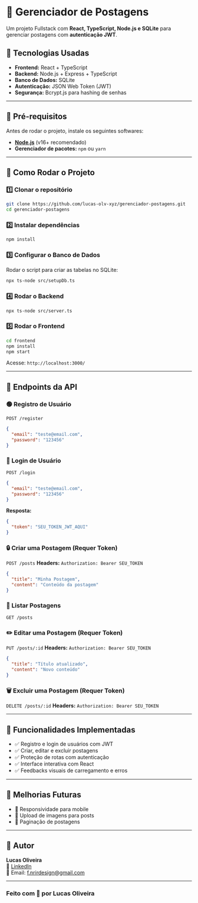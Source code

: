 # 📌 Gerenciador de Postagens

Um projeto Fullstack com **React, TypeScript, Node.js e SQLite** para gerenciar postagens com **autenticação JWT**.

## 🚀 Tecnologias Usadas

- **Frontend:** React + TypeScript
- **Backend:** Node.js + Express + TypeScript
- **Banco de Dados:** SQLite
- **Autenticação:** JSON Web Token (JWT)
- **Segurança:** Bcrypt.js para hashing de senhas

---

## 📌 Pré-requisitos

Antes de rodar o projeto, instale os seguintes softwares:

- **[Node.js](https://nodejs.org/)** (v16+ recomendado)
- **Gerenciador de pacotes:** `npm` ou `yarn`

---

## 📌 Como Rodar o Projeto

### **1️⃣ Clonar o repositório**

```sh
git clone https://github.com/lucas-olv-xyz/gerenciador-postagens.git
cd gerenciador-postagens
```

### **2️⃣ Instalar dependências**

```sh
npm install
```

### **3️⃣ Configurar o Banco de Dados**

Rodar o script para criar as tabelas no SQLite:

```sh
npx ts-node src/setupDb.ts
```

### **4️⃣ Rodar o Backend**

```sh
npx ts-node src/server.ts
```

### **5️⃣ Rodar o Frontend**

```sh
cd frontend
npm install
npm start
```

Acesse: `http://localhost:3000/`

---

## 📌 Endpoints da API

### **🟢 Registro de Usuário**

`POST /register`

```json
{
  "email": "teste@email.com",
  "password": "123456"
}
```

### **🔵 Login de Usuário**

`POST /login`

```json
{
  "email": "teste@email.com",
  "password": "123456"
}
```

**Resposta:**

```json
{
  "token": "SEU_TOKEN_JWT_AQUI"
}
```

### **🔒 Criar uma Postagem (Requer Token)**

`POST /posts`
**Headers:** `Authorization: Bearer SEU_TOKEN`

```json
{
  "title": "Minha Postagem",
  "content": "Conteúdo da postagem"
}
```

### **🔄 Listar Postagens**

`GET /posts`

### **✏️ Editar uma Postagem (Requer Token)**

`PUT /posts/:id`
**Headers:** `Authorization: Bearer SEU_TOKEN`

```json
{
  "title": "Título atualizado",
  "content": "Novo conteúdo"
}
```

### **🗑 Excluir uma Postagem (Requer Token)**

`DELETE /posts/:id`
**Headers:** `Authorization: Bearer SEU_TOKEN`

---

## 📌 Funcionalidades Implementadas

- ✅ Registro e login de usuários com JWT
- ✅ Criar, editar e excluir postagens
- ✅ Proteção de rotas com autenticação
- ✅ Interface interativa com React
- ✅ Feedbacks visuais de carregamento e erros

---

## 📌 Melhorias Futuras

- 🔹 Responsividade para mobile
- 🔹 Upload de imagens para posts
- 🔹 Paginação de postagens

---

## 📌 Autor

**Lucas Oliveira**  
🔗 [LinkedIn](https://www.linkedin.com/in/lucas-olvra/)  
📧 Email: f.nrirdesign@gmail.com

---

### **Feito com 💙 por Lucas Oliveira**
